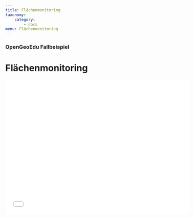 ```yaml
---
title: Flächenmonitoring
taxonomy:
    category:
        - docs
menu: Flächenmonitoring
---
```


### OpenGeoEdu Fallbeispiel

# Flächenmonitoring

<!--Teaser zum Fallbeispiel ***Flächenmonitoring***-->

<div class="embed-responsive embed-responsive-16by9">
<iframe class="embed-responsive-item" src="//slideshare.net/slideshow/embed_code/key/wkPbpeNuVIuugR" width="576" height="420" scrolling="no" frameborder="0" webkitallowfullscreen mozallowfullscreen allowfullscreen></iframe>
</div>
